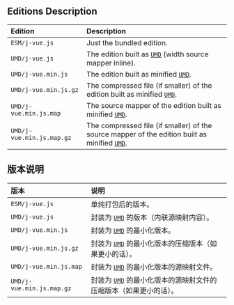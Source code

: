 ﻿
## Editions Description

| Edition                   | Description                                                                                             |
|:--------------------------|:--------------------------------------------------------------------------------------------------------|
| `ESM/j-vue.js`            | Just the bundled edition.                                                                               |
| `UMD/j-vue.js`            | The edition built as [`UMD`][UMD-en] (width source mapper inline).                                      |
| `UMD/j-vue.min.js`        | The edition built as minified [`UMD`][UMD-en].                                                          |
| `UMD/j-vue.min.js.gz`     | The compressed file (if smaller) of the edition built as minified [`UMD`][UMD-en].                      |
| `UMD/j-vue.min.js.map`    | The source mapper of the edition built as minified [`UMD`][UMD-en].                                     |
| `UMD/j-vue.min.js.map.gz` | The compressed file (if smaller) of the source mapper of the edition built as minified [`UMD`][UMD-en]. |

[UMD-en]: https://github.com/umdjs/umd "Universal Module Definition"

## 版本说明

| 版本                      | 说明                                                                                                    |
|:--------------------------|:--------------------------------------------------------------------------------------------------------|
| `ESM/j-vue.js`            | 单纯打包后的版本。                                                                                      |
| `UMD/j-vue.js`            | 封装为 [`UMD`][UMD-zhs] 的版本（内联源映射内容）。                                                      |
| `UMD/j-vue.min.js`        | 封装为 [`UMD`][UMD-zhs] 的最小化版本。                                                                  |
| `UMD/j-vue.min.js.gz`     | 封装为 [`UMD`][UMD-zhs] 的最小化版本的压缩版本（如果更小的话）。                                        |
| `UMD/j-vue.min.js.map`    | 封装为 [`UMD`][UMD-zhs] 的最小化版本的源映射文件。                                                      |
| `UMD/j-vue.min.js.map.gz` | 封装为 [`UMD`][UMD-zhs] 的最小化版本的源映射文件的压缩版本（如果更小的话）。                            |

[UMD-zhs]: https://github.com/umdjs/umd "通用模块定义"
